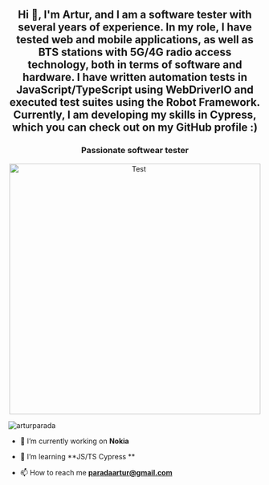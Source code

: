 <h2 align="center">Hi 👋, I'm Artur, and I am a software tester with several years of experience. In my role, I have tested web and mobile applications, as well as BTS stations with 5G/4G radio access technology, both in terms of software and hardware. I have written automation tests in JavaScript/TypeScript using WebDriverIO and executed test suites using the Robot Framework. Currently, I am developing my skills in Cypress, which you can check out on my GitHub profile :) </h2>
<h3 align="center">Passionate softwear tester </h3>
<p align="center"><img  width="500" height="500"  alt="Test" src="https://media.tenor.com/ARkcuYFJVesAAAAd/unit-testingnn.gif" "></p>
<p align="left"> <img src="https://komarev.com/ghpvc/?username=arturparada&label=Profile%20views&color=0e75b6&style=flat" alt="arturparada" /> </p>

- 🔭 I’m currently working on **Nokia**

- 🌱 I’m  learning **JS/TS Cypress **

- 📫 How to reach me **paradaartur@gmail.com**


